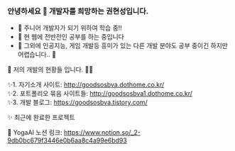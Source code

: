 ### 안녕하세요 👋 개발자를 희망하는 권현성입니다.

<!--
**goodsosbva/goodsosbva** is a ✨ _special_ ✨ repository because its `README.md` (this file) appears on your GitHub profile.

Here are some ideas to get you started:
-->

- 🔭 주니어 개발자가 되기 위하여 학습 중!!
- 🌱 현 웹에 전반전인 공부를 하는 중입니다
- 👯 그외에 인공지능, 게임 개발등 흥미가 있는 다른 개발 분야도 공부 중이긴 하지만 어렵습니다.. 🤔



💬 저의 개발의 현황들 입니다. 🌙🌱

✨1. 자기소개 사이트: http://goodsosbva.dothome.co.kr/ </br>
✨2. 포트폴리오 묶음 사이트들: http://goodsosbva1.dothome.co.kr/ </br>
✨3. 개발 블로그: https://goodsosbva.tistory.com/ </br>


✨ 최근에 완료한 프로젝트


👣 YogaAI 노션 링크: https://www.notion.so/_2-9db0bc679f3446e0b6aa8c4a99e6bd93
